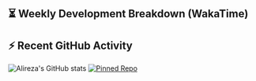 ## ⏳ Weekly Development Breakdown (WakaTime)
<!--START_SECTION:waka-->
<!--END_SECTION:waka-->

## ⚡ Recent GitHub Activity
<!--START_SECTION:activity-->
<!--END_SECTION:activity-->


![Alireza's GitHub stats](https://github-readme-stats.vercel.app/api?username=hajiabdolalireza&show_icons=true&theme=radical)
[![Pinned Repo](https://github-readme-stats.vercel.app/api/pin/?username=guilyx&repo=guilyx&theme=radical)](https://github.com/guilyx/guilyx)
